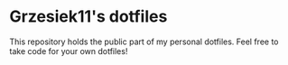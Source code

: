 # Grzesiek11's dotfiles

This repository holds the public part of my personal dotfiles. Feel free to take code for your own dotfiles!
